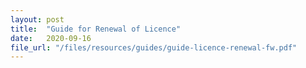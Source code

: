 ```yaml
---
layout: post
title:  "Guide for Renewal of Licence"
date:   2020-09-16
file_url: "/files/resources/guides/guide-licence-renewal-fw.pdf"
---
```

